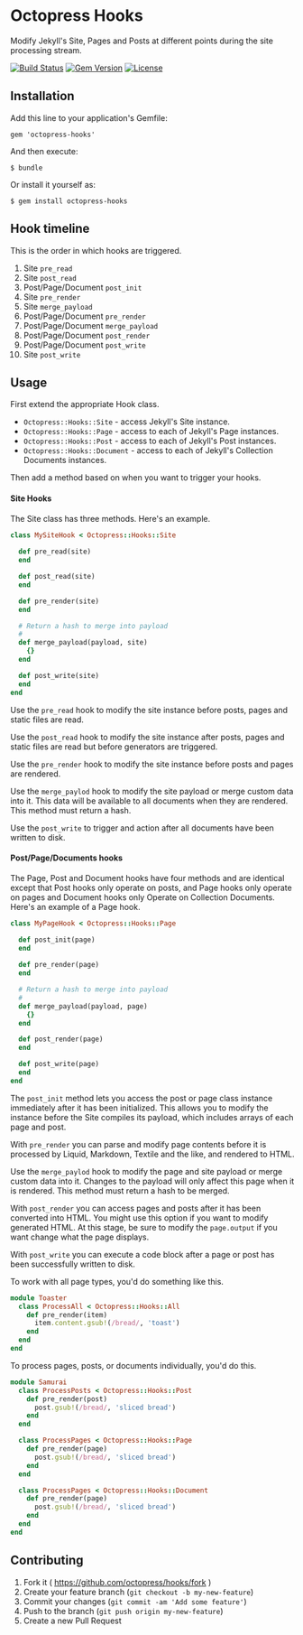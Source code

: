 # Octopress Hooks

Modify Jekyll's Site, Pages and Posts at different points during the site processing stream.

[![Build Status](https://travis-ci.org/octopress/hooks.svg)](https://travis-ci.org/octopress/hooks)
[![Gem Version](http://img.shields.io/gem/v/octopress-hooks.svg)](https://rubygems.org/gems/octopress-hooks)
[![License](http://img.shields.io/:license-mit-blue.svg)](http://octopress.mit-license.org)

## Installation

Add this line to your application's Gemfile:

    gem 'octopress-hooks'

And then execute:

    $ bundle

Or install it yourself as:

    $ gem install octopress-hooks

## Hook timeline

This is the order in which hooks are triggered.

1. Site `pre_read`
2. Site `post_read`
3. Post/Page/Document `post_init`
4. Site `pre_render`
5. Site `merge_payload`
6. Post/Page/Document `pre_render`
5. Post/Page/Document `merge_payload`
7. Post/Page/Document `post_render`
8. Post/Page/Document `post_write`
9. Site `post_write`

## Usage

First extend the appropriate Hook class.

- `Octopress::Hooks::Site` - access Jekyll's Site instance.
- `Octopress::Hooks::Page` - access to each of Jekyll's Page instances.
- `Octopress::Hooks::Post` - access to each of Jekyll's Post instances.
- `Octopress::Hooks::Document` - access to each of Jekyll's Collection Documents instances.

Then add a method based on when you want to trigger your hooks.

#### Site Hooks

The Site class has three methods. Here's an example.

```ruby
class MySiteHook < Octopress::Hooks::Site
  
  def pre_read(site)
  end

  def post_read(site)
  end

  def pre_render(site)
  end

  # Return a hash to merge into payload
  #
  def merge_payload(payload, site)
    {}
  end

  def post_write(site)
  end
end
```

Use the `pre_read` hook to modify the site instance before posts, pages and static files are read.

Use the `post_read` hook to modify the site instance after posts, pages and static files are read but before generators are triggered.

Use the `pre_render` hook to modify the site instance before posts and pages are rendered.

Use the `merge_paylod` hook to modify the site payload or merge custom data into it. This data will be available to all documents when they are rendered. This method must return a hash.

Use the `post_write` to trigger and action after all documents have been written to disk.

#### Post/Page/Documents hooks

The Page, Post and Document hooks have four methods and are identical except that Post hooks only operate on posts, and Page hooks only operate on pages and Document hooks only Operate on Collection Documents. Here's an example of a Page hook.

```ruby
class MyPageHook < Octopress::Hooks::Page

  def post_init(page)
  end
  
  def pre_render(page)
  end

  # Return a hash to merge into payload
  #
  def merge_payload(payload, page)
    {}
  end

  def post_render(page)
  end

  def post_write(page)
  end
end
```

The `post_init` method lets you access the post or page class instance immediately after it has been initialized. This allows you to
modify the instance before the Site compiles its payload, which includes arrays of each page and post.

With `pre_render` you can parse and modify page contents before it is processed by Liquid, Markdown, Textile and the like, and rendered to HTML.

Use the `merge_paylod` hook to modify the page and site payload or merge custom data into it. Changes to the payload will only affect this page when it is rendered. This method must return a hash to be merged.

With `post_render` you can access pages and posts after it has been converted into HTML. You might use this option if you want to modify generated HTML. At this stage, be sure to modify the `page.output` if you want change what the page displays.

With `post_write` you can execute a code block after a page or post has been successfully written to disk.

To work with all page types, you'd do something like this.

```ruby
module Toaster
  class ProcessAll < Octopress::Hooks::All
    def pre_render(item)
      item.content.gsub!(/bread/, 'toast')
    end
  end
end
```

To process pages, posts, or documents individually, you'd do this.

```ruby
module Samurai
  class ProcessPosts < Octopress::Hooks::Post
    def pre_render(post)
      post.gsub!(/bread/, 'sliced bread')
    end
  end

  class ProcessPages < Octopress::Hooks::Page
    def pre_render(page)
      post.gsub!(/bread/, 'sliced bread')
    end
  end

  class ProcessPages < Octopress::Hooks::Document
    def pre_render(page)
      post.gsub!(/bread/, 'sliced bread')
    end
  end
end
```

## Contributing

1. Fork it ( https://github.com/octopress/hooks/fork )
2. Create your feature branch (`git checkout -b my-new-feature`)
3. Commit your changes (`git commit -am 'Add some feature'`)
4. Push to the branch (`git push origin my-new-feature`)
5. Create a new Pull Request


